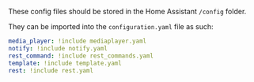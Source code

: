 These config files should be stored in the Home Assistant `/config` folder.

They can be imported into the `configuration.yaml` file as such:
```yaml
media_player: !include mediaplayer.yaml
notify: !include notify.yaml
rest_command: !include rest_commands.yaml
template: !include template.yaml
rest: !include rest.yaml
```
